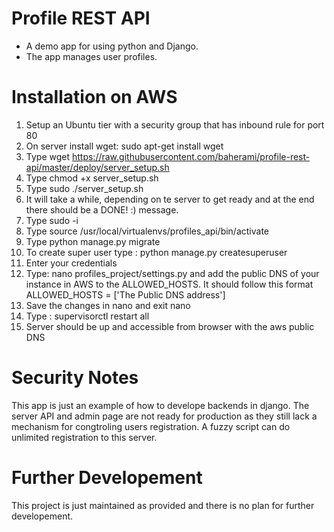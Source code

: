 # Profile REST API

- A demo app for using python and Django.
- The app manages user profiles.

# Installation on AWS

1. Setup an Ubuntu tier with a security group that has inbound rule for port 80
2. On server install wget: sudo apt-get install wget
3. Type wget https://raw.githubusercontent.com/baherami/profile-rest-api/master/deploy/server_setup.sh
4. Type chmod +x server_setup.sh
5. Type sudo ./server_setup.sh
6. It will take a while, depending on te server to get ready and at the end there should be a DONE! :) message.
7. Type sudo -i
8. Type source /usr/local/virtualenvs/profiles_api/bin/activate
10. Type python manage.py migrate
11. To create super user type : python manage.py createsuperuser
12. Enter your credentials
13. Type: nano profiles_project/settings.py and add the public DNS of your instance in AWS to the ALLOWED_HOSTS. It should follow this format ALLOWED_HOSTS = ['The Public DNS address']
14. Save the changes in nano and exit nano
15. Type : supervisorctl restart all
16. Server should be up and accessible from browser with the aws public DNS

# Security Notes

This app is just an example of how to develope backends in django. The server API and admin page are not ready for production as they still lack a mechanism for congtroling users registration. A fuzzy script can do unlimited registration to this server.

# Further Developement

This project is just maintained as provided and there is no plan for further developement.
